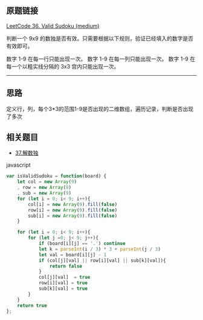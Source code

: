 ## 原题链接

[LeetCode 36. Valid Sudoku (medium)](https://leetcode-cn.com/problems/valid-sudoku/)

判断一个 9x9 的数独是否有效。只需要根据以下规则，验证已经填入的数字是否有效即可。

数字 1-9 在每一行只能出现一次。
数字 1-9 在每一列只能出现一次。
数字 1-9 在每一个以粗实线分隔的 3x3 宫内只能出现一次。


----

## 思路

定义行，列，每个3*3的范围1-9是否出现的二维数组，遍历记录，判断是否出现了多次

## 相关题目

* [37.解数独](./37.+%e8%a7%a3%e6%95%b0%e7%8b%ac.md)

javascript

```javascript
var isValidSudoku = function(board) {
    let col = new Array(9)
    , row = new Array(9)
    , sub = new Array(9)
    for (let i = 0; i< 9; i++){
        col[i] = new Array(9).fill(false)
        row[i] = new Array(9).fill(false)
        sub[i] = new Array(9).fill(false)
    }

    for (let i = 0; i< 9; i++){
        for (let j =0; j< 9; j++){
            if (board[i][j] == '.') continue
            let k = parseInt(i / 3) * 3 + parseInt(j / 3)
            let val = board[i][j] - 1
            if (col[j][val] || row[i][val] || sub[k][val]){
                return false
            }
            col[j][val]  = true
            row[i][val] = true
            sub[k][val] = true
        }
    }
    return true
};
```
